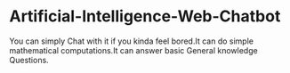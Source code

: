 # Artificial-Intelligence-Web-Chatbot
You can simply Chat with it if you kinda feel bored.It can do simple mathematical computations.It can answer basic General knowledge Questions.
